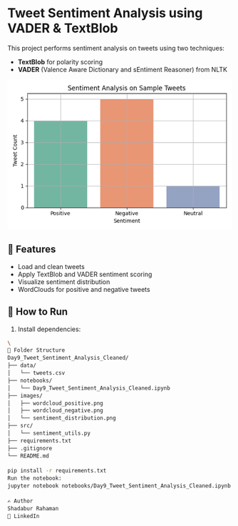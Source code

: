 # Tweet Sentiment Analysis using VADER & TextBlob

This project performs sentiment analysis on tweets using two techniques:
- **TextBlob** for polarity scoring
- **VADER** (Valence Aware Dictionary and sEntiment Reasoner) from NLTK

![Sentiment Distribution](images/sentiment_distribution.png)

## 🚀 Features
- Load and clean tweets
- Apply TextBlob and VADER sentiment scoring
- Visualize sentiment distribution
- WordClouds for positive and negative tweets

## 🔧 How to Run
1. Install dependencies:
```bash
\
📁 Folder Structure
Day9_Tweet_Sentiment_Analysis_Cleaned/
├── data/
│   └── tweets.csv
├── notebooks/
│   └── Day9_Tweet_Sentiment_Analysis_Cleaned.ipynb
├── images/
│   ├── wordcloud_positive.png
│   ├── wordcloud_negative.png
│   └── sentiment_distribution.png
├── src/
│   └── sentiment_utils.py
├── requirements.txt
├── .gitignore
└── README.md

pip install -r requirements.txt
Run the notebook:
jupyter notebook notebooks/Day9_Tweet_Sentiment_Analysis_Cleaned.ipynb

✍️ Author
Shadabur Rahaman
🔗 LinkedIn

